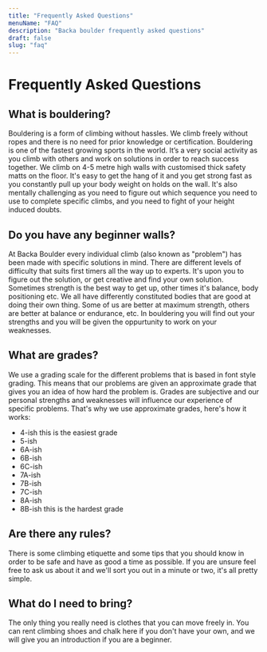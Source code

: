 ```yaml
---
title: "Frequently Asked Questions"
menuName: "FAQ"
description: "Backa boulder frequently asked questions"
draft: false
slug: "faq"
---
```


# Frequently Asked Questions

## What is bouldering?

Bouldering is a form of climbing without hassles. We climb freely without ropes and there is no need for prior knowledge or certification. Bouldering is one of the fastest growing sports in the world. It’s a very social activity as you climb with others and work on solutions in order to reach success together. We climb on 4-5 metre high walls with customised thick safety matts on the floor. It's easy to get the hang of it and you get strong fast as you constantly pull up your body weight on holds on the wall. It's also mentally challenging as you need to figure out which sequence you need to use to complete specific climbs, and you need to fight of your height induced doubts. 

## Do you have any beginner walls?
  
At Backa Boulder every individual climb (also known as "problem") has been made with specific solutions in mind. There are different levels of difficulty that suits first timers all the way up to experts. It's upon you to figure out the solution, or get creative and find your own solution. Sometimes strength is the best way to get up, other times it's balance, body positioning etc. We all have differently constituted bodies that are good at doing their own thing. Some of us are better at maximum strength, others are better at balance or endurance, etc. In bouldering you will find out your strengths and you will be given the oppurtunity to work on your weaknesses. 

## What are grades?
  
We use a grading scale for the different problems that is based in font style grading. This means that our problems are given an approximate grade that gives you an idea of how hard the problem is. Grades are subjective and our personal strengths and weaknesses will influence our experience of specific problems. That's why we use approximate grades, here's how it works:

- 4-ish this is the easiest grade
- 5-ish
- 6A-ish
- 6B-ish
- 6C-ish
- 7A-ish
- 7B-ish
- 7C-ish
- 8A-ish
- 8B-ish this is the hardest grade

## Are there any rules? 

There is some climbing etiquette and some tips that you should know in order to be safe and have as good a time as possible. If you are unsure feel free to ask us about it and we'll sort you out in a minute or two, it's all pretty simple. 

## What do I need to bring?  

The only thing you really need is clothes that you can move freely in. You can rent climbing shoes and chalk here if you don't have your own, and we will give you an introduction if you are a beginner. 








